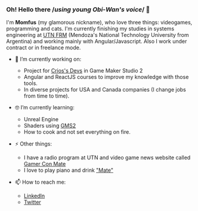 ### Oh! Hello there /*using young Obi-Wan's voice*/ 👋 

 I'm **Momfus** (my glamorous nickname), who love three things: videogames, programming and cats. I'm currently finishing my studies in systems engineering at [UTN FRM](http://www.frm.utn.edu.ar/) (Mendoza's National Technology University from Argentina) and working mainly with Angular/Javascript. Also I work under contract or in freelance mode. 
  
  - 🔭 I’m currently working on:
    * Project for [Crios's Devs](https://criosdevs.com/) in Game Maker Studio 2
    * Angular and ReactJS courses to improve my knowledge with those tools.
    * In diverse projects for USA and Canada companies (I change jobs from time to time).
  
  - 🤓 I’m currently learning:
    * Unreal Engine
    * Shaders using [GMS2](https://www.yoyogames.com/)
    * How to cook and not set everything on fire.

  - ⚡ Other things:
    * I have a radio program at UTN and video game news website called [Gamer Con Mate](gamerconmate.com)
    * I love to play piano and drink ["Mate"](https://en.wikipedia.org/wiki/Mate_(drink))

  - 📫 How to reach me:
    * [LinkedIn](https://www.linkedin.com/in/julianmunozvelazquez/)
    * [Twitter](https://twitter.com/momfus)
